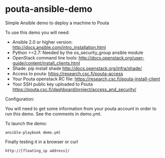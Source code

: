 pouta-ansible-demo
==================

Simple Ansible demo to deploy a machine to Pouta

To use this demo you will need:

- Ansible 2.0 or higher version:
   <http://docs.ansible.com/intro_installation.html>
- Python >=2.7:
   Needed by the os_security_group ansible module
- OpenStack command line tools:
   <http://docs.openstack.org/user-guide/content/install_clients.html>
- Shade: pip install shade
   <http://docs.openstack.org/infra/shade/>
- Access to pouta:
   <https://research.csc.fi/pouta-access>
- Your Pouta openstack RC file:
   <https://research.csc.fi/pouta-install-client>
- Your SSH public key uploaded to Pouta
   <https://pouta.csc.fi/dashboard/project/access_and_security/>

Configuration:

You will need to get some information from your pouta account in order to run this demo. See the comments in demo.yml.

To launch the demo:

    ansible-playbook demo.yml

Finally testing it in a browser or curl

    http://[floating_ip address]/
